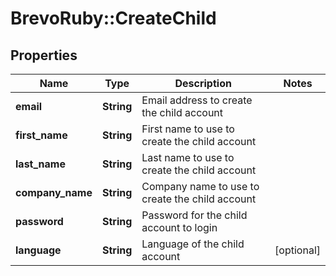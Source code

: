 # BrevoRuby::CreateChild

## Properties
Name | Type | Description | Notes
------------ | ------------- | ------------- | -------------
**email** | **String** | Email address to create the child account | 
**first_name** | **String** | First name to use to create the child account | 
**last_name** | **String** | Last name to use to create the child account | 
**company_name** | **String** | Company name to use to create the child account | 
**password** | **String** | Password for the child account to login | 
**language** | **String** | Language of the child account | [optional] 


